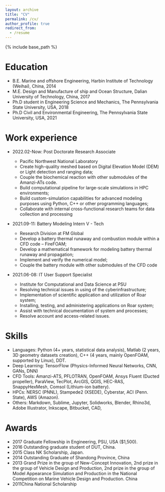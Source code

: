 ```yaml
---
layout: archive
title: "CV"
permalink: /cv/
author_profile: true
redirect_from:
  - /resume
---
```


{% include base_path %}

Education
======
* B.E. Marine and offshore Engineering, Harbin Institute of Technology (Weihai), China, 2014
* M.E. Design and Manufacture of ship and Ocean Structure, Dalian University of Technology, China, 2017
* Ph.D student in Engineering Science and Mechanics, The Pennsylvania State University, USA, 2018
* Ph.D Civil and Environmental Engineering, The Pennsylvania State University, USA, 2021

 

Work experience
======
* 2022.02-Now: Post Doctorate Research Associate
  * Pacific Northwest National Laboratory
  * Create high-quality meshed based on Digital Elevation Model (DEM) or Light detection and ranging data;
  * Couple the biochemical reaction with other submodules of the Amanzi-ATs code.
  * Build computational pipeline for large-scale simulations in HPC environments;
  * Build custom-simulation capabilities for advanced modeling purposes using Python, C++ or other programming languages;
  * Collaborate with internal cross-functional research teams for data collection and processing

* 2021.09-11: Battery Modeling Intern V - Tech
  * Research Division at FM Global
  * Develop a battery thermal runaway and combustion module within a CFD code – FireFOAM;
  * Develop a mathematical framework for modeling battery thermal runaway and propagation;
  * Implement and verify the numerical model;
  * Couple the battery module with other submodules of the CFD code


* 2021.06-08: IT User Support Specialist
  * Institute for Computational and Data Science at PSU 
  * Resolving technical issues in using of the cyberinfrastructure;
  * Implementation of scientific application and utilization of Roar system;
  * Installing, testing, and administering applications on Roar system;
  * Assist with technical documentation of system and processes;
  * Resolve account and access-related issues.


Skills
======
* Languages: Python (4+ years, statistical data analysis), Matlab (2 years, 3D geometry datasets
creation), C++ (4 years, mainly OpenFOAM, supported by Linux), DDT.
* Deep Learning: TensorFlow (Physics-Informed Neural Networks, CNN, GANs, DNN)
* CFD Tools: Amanzi-ATS, PFLOTRAN, OpenFOAM, Ansys Fluent (Ducted propeller), ParaView,
TecPlot, ArcGIS, QGIS, HEC-RAS, SnappyHexMesh, Comsol (Lithium-ion battery).
* HPCs: NERSC (PNNL), Stampede2 (XSEDE), Cyberstar, ACI (Penn. State), AWS (Amazon).
* Others: Markdown, Sublime, Jupyter, Solidworks, Blender, Rhino3d, Adobe Illustrator,
Inkscape, Bitbucket, CAD,

Awards
======
* 2017 Graduate Fellowship in Engineering, PSU, USA ($1,500).
* 2016 Outstanding graduate student of DUT, China.
* 2015 Class NK Scholarship, Japan. 
* 2014 Outstanding Graduate of Shandong Province, China 
* 2013 Grand Prize in the group of New-Concept Innovation, 2nd prize in the group of Vehicle Design and  Production,  2nd  prize in the group of  Model  Appearance Simulation and Production in the National Competition on Marine Vehicle Design and Production. China
* 2011China National Scholarship

  

  

